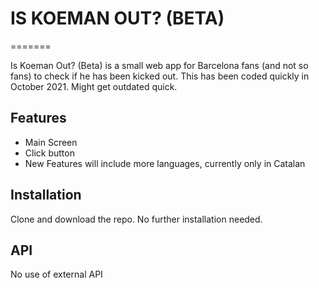 # IS KOEMAN OUT? (BETA)
=======

Is Koeman Out? (Beta) is a small web app for Barcelona fans (and not so fans) to check if he has been kicked out. This has been coded quickly in October 2021. Might get outdated quick. 

Features
-------
- Main Screen
- Click button
- New Features will include more languages, 
currently only in Catalan

Installation
------------

Clone and download the repo. No further installation needed.

API
-----------
No use of external API